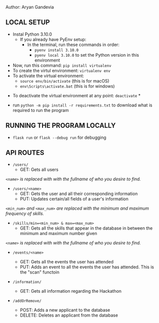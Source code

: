 Author: Aryan Gandevia

## LOCAL SETUP
- Instal Python 3.10.0
    - If you already have PyEnv setup:
        - In the terminal, run these commands in order:
            - `pyenv install 3.10.0`
            - `pyenv local 3.10.0` to set the Python version in this environment
- Now, run this command: `pip install virtualenv`
- To create the virtul environment: `virtualenv env`
- To activate the virtual environment:
    - `source env/bin/activate` (this is for macOS)
    - `env\Scripts\activate.bat` (this is for windows)
* To deactivate the virtual environment at any point: `deactivate` *
- run `python -m pip install -r requirements.txt` to download what is required to run the program


## RUNNING THE PROGRAM LOCALLY
- `flask run` or `flask --debug run` for debugging


## API ROUTES
- `/users/`
    - GET: Gets all users

*`<name>` is replaced with with the fullname of who you desire to find.*
- `/users/<name>`
    - GET: Gets the user and all their corresponding information
    - PUT: Updates certain/all fields of a user's information

*`<min_num>` and `<max_num>` are replaced with the minimum and maximum frequency of skills.*
- `/skills/min=<min_num> & max=<max_num>`
    - GET: Gets all the skills that appear in the database in between the minimum and maximum number given

*`<name>` is replaced with with the fullname of who you desire to find.*
- `/events/<name>`
    - GET: Gets all the events the user has attended
    - PUT: Adds an event to all the events the user has attended. This is the "scan" functoin

- `/information/`
    - GET: Gets all information regarding the Hackathon

- `/addOrRemove/`
    - POST: Adds a new applicant to the database
    - DELETE: Deletes an applicant from the database
